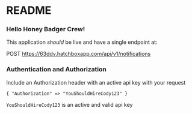 # README

### Hello Honey Badger Crew!

This application _should_ be live and have a single endpoint at:

POST https://63ddv.hatchboxapp.com/api/v1/notifications

### Authentication and Authorization
Include an Authorization header with an active api key with your request

```
{ "Authorization" => "YouShouldHireCody123" }
```

`YouShouldHireCody123` is an active and valid api key
